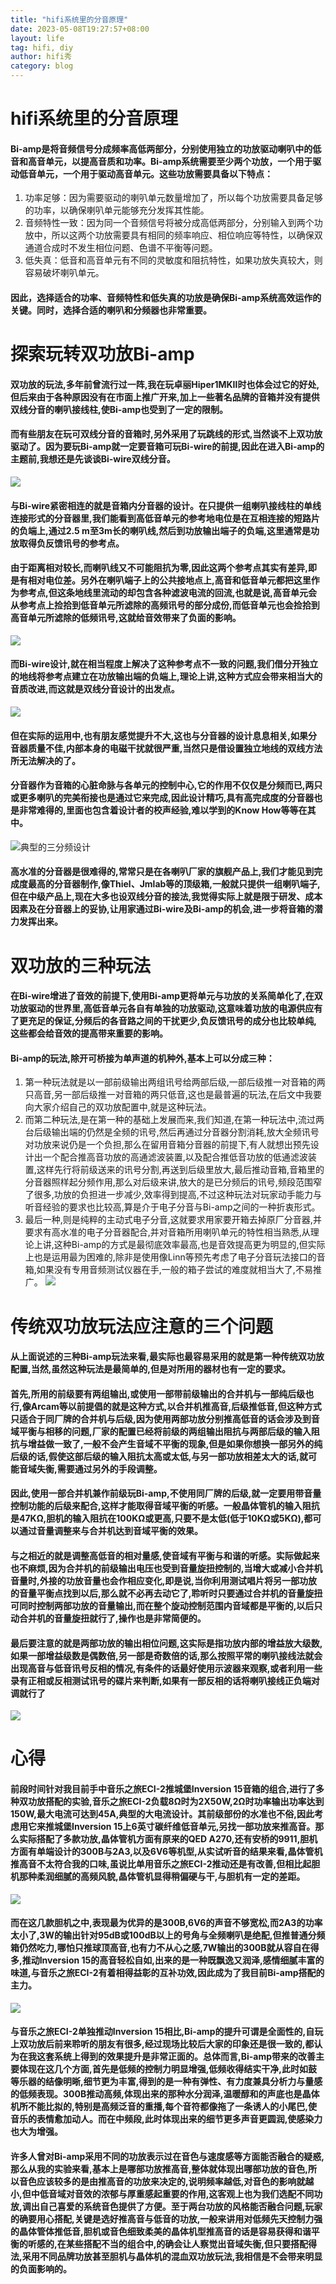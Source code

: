 ```yaml
---
title: "hifi系统里的分音原理"
date: 2023-05-08T19:27:57+08:00
layout: life
tag: hifi, diy
author: hifi秀
category: blog
---
```

# hifi系统里的分音原理

#### Bi-amp是将音频信号分成频率高低两部分，分别使用独立的功放驱动喇叭中的低音和高音单元，以提高音质和功率。Bi-amp系统需要至少两个功放，一个用于驱动低音单元，一个用于驱动高音单元。这些功放需要具备以下特点：

1. 功率足够：因为需要驱动的喇叭单元数量增加了，所以每个功放需要具备足够的功率，以确保喇叭单元能够充分发挥其性能。
2. 音频特性一致：因为同一个音频信号将被分成高低两部分，分别输入到两个功放中，所以这两个功放需要具有相同的频率响应、相位响应等特性，以确保双通道合成时不发生相位问题、色谱不平衡等问题。
3. 低失真：低音和高音单元有不同的灵敏度和阻抗特性，如果功放失真较大，则容易破坏喇叭单元。

#### 因此，选择适合的功率、音频特性和低失真的功放是确保Bi-amp系统高效运作的关键。同时，选择合适的喇叭和分频器也非常重要。

# 探索玩转双功放Bi-amp

#### 双功放的玩法,多年前曾流行过一阵,我在玩卓丽Hiper1MKⅡ时也体会过它的好处,但后来由于各种原因没有在市面上推广开来,加上一些著名品牌的音箱并没有提供双线分音的喇叭接线柱,使Bi-amp也受到了一定的限制。

#### 而有些朋友在玩可双线分音的音箱时,另外采用了玩跳线的形式,当然谈不上双功放驱动了。因为要玩Bi-amp就一定要音箱可玩Bi-wire的前提,因此在进入Bi-amp的主题前,我想还是先谈谈Bi-wire双线分音。
![](https://raw.githubusercontent.com/davidwww523/photo/master/202305081940455.png)
#### 与Bi-wire紧密相连的就是音箱内分音器的设计。在只提供一组喇叭接线柱的单线连接形式的分音器里,我们能看到高低音单元的参考地电位是在互相连接的短路片的负端上,通过2.5 m至3m长的喇叭线,然后到功放输出端子的负端,这里通常是功放取得负反馈讯号的参考点。

#### 由于距离相对较长,而喇叭线又不可能阻抗为零,因此这两个参考点其实有差异,即是有相对电位差。另外在喇叭端子上的公共接地点上,高音和低音单元都把这里作为参考点,但这条地线里流动的却包含各种滤波电流的回流,也就是说,高音单元会从参考点上捡拾到低音单元所滤除的高频讯号的部分成份,而低音单元也会捡拾到高音单元所滤除的低频讯号,这就给音效带来了负面的影响。
![](https://raw.githubusercontent.com/davidwww523/photo/master/202305081943721.png)
#### 而Bi-wire设计,就在相当程度上解决了这种参考点不一致的问题,我们借分开独立的地线将参考点建立在功放输出端的负端上,理论上讲,这种方式应会带来相当大的音质改进,而这就是双线分音设计的出发点。
![](https://raw.githubusercontent.com/davidwww523/photo/master/202305081947876.png)
#### 但在实际的运用中,也有朋友感觉提升不大,这也与分音器的设计息息相关,如果分音器质量不佳,内部本身的电磁干扰就很严重,当然只是借设置独立地线的双线方法所无法解决的了。
#### 分音器作为音箱的心脏命脉与各单元的控制中心,它的作用不仅仅是分频而已,两只或更多喇叭的完美衔接也是通过它来完成,因此设计精巧,具有高完成度的分音器也是非常难得的,里面也包含着设计者的校声经验,难以学到的Know How等等在其中。
![典型的三分频设计](https://raw.githubusercontent.com/davidwww523/photo/master/202305081951081.png)
#### 高水准的分音器是很难得的,常常只是在各喇叭厂家的旗舰产品上,我们才能见到完成度最高的分音器制作,像Thiel、Jmlab等的顶级箱,一般就只提供一组喇叭端子,但在中级产品上,现在大多也设双线分音的接法,我觉得实际上就是限于研发、成本因素及在分音器上的妥协,让用家通过Bi-wire及Bi-amp的机会,进一步将音箱的潜力发挥出来。

# 双功放的三种玩法

#### 在Bi-wire增进了音效的前提下,使用Bi-amp更将单元与功放的关系简单化了,在双功放驱动的世界里,高低音单元各自有单独的功放驱动,这意味着功放的电源供应有了更充足的保证,分频后的各音路之间的干扰更少,负反馈讯号的成分也比较单纯,这些都会给音效的提高带来重要的影响。

#### Bi-amp的玩法,除开可桥接为单声道的机种外,基本上可以分成三种：
1. 第一种玩法就是以一部前级输出两组讯号给两部后级,一部后级推一对音箱的两只高音,另一部后级推一对音箱的两只低音,这也是最普遍的玩法,在后文中我要向大家介绍自己的双功放配置中,就是这种玩法。
2. 而第二种玩法,是在第一种的基础上发展而来,我们知道,在第一种玩法中,流过两台后级输出端的仍然是全频的讯号,然后再通过分音器分割消耗,放大全频讯号对功放来说仍是一个负担,那么在留用音箱分音器的前提下,有人就想出预先设计出一个配合推高音功放的高通滤波装置,以及配合推低音功放的低通滤波装置,这样先行将前级送来的讯号分割,再送到后级里放大,最后推动音箱,音箱里的分音器照样起分频作用,那么对后级来讲,放大的是已分频后的讯号,频段范围窄了很多,功放的负担进一步减少,效率得到提高,不过这种玩法对玩家动手能力与听音经验的要求也比较高,算是介于电子分音与Bi-amp之间的一种折衷形式。
3. 最后一种,则是纯粹的主动式电子分音,这就要求用家要开箱去掉原厂分音器,并要求有高水准的电子分音器配合,并对音箱所用喇叭单元的特性相当熟悉,从理论上讲,这种Bi-amp的方式是最彻底效率最高,也是音效提高更为明显的,但实际上也是运用最为困难的,除非是使用像Linn等预先考虑了电子分音玩法接口的音箱,如果没有专用音频测试仪器在手,一般的箱子尝试的难度就相当大了,不易推广。
![](https://raw.githubusercontent.com/davidwww523/photo/master/202305081957052.png)

# 传统双功放玩法应注意的三个问题

#### 从上面说述的三种Bi-amp玩法来看,最实际也最容易采用的就是第一种传统双功放配置,当然,虽然这种玩法是最简单的,但是对所用的器材也有一定的要求。

#### 首先,所用的前级要有两组输出,或使用一部带前级输出的合并机与一部纯后级也行,像Arcam等以前提倡的就是这种方式,以合并机推高音,后级推低音,但这种方式只适合于同厂牌的合并机与后级,因为使用两部功放分别推高低音的话会涉及到音域平衡与相移的问题,厂家的配置已经将前级的两组输出阻抗与两部后级的输入阻抗与增益做一致了,一般不会产生音域不平衡的现象,但是如果你想换一部另外的纯后级的话,假使这部后级的输入阻抗太高或太低,与另一部功放相差太大的话,就可能音域失衡,需要通过另外的手段调整。

#### 因此,使用一部合并机兼作前级玩Bi-amp,不使用同厂牌的后级,就一定要用带音量控制功能的后级来配合,这样才能取得音域平衡的听感。一般晶体管机的输入阻抗是47KΩ,胆机的输入阻抗在100KΩ或更高,只要不是太低(低于10KΩ或5KΩ),都可以通过音量调整来与合并机达到音域平衡的效果。

#### 与之相近的就是调整高低音的相对量感,使音域有平衡与和谐的听感。实际做起来也不麻烦,因为合并机的前级输出电压也受到音量旋扭控制的,当增大或减小合并机音量时,外接的功放音量也会作相应变化,即是说,当你利用测试唱片将另一部功放的音量平衡点找到以后,那么就不必再去动它了,聆听时只要通过合并机的音量旋扭可同时控制两部功放的音量输出,而在整个旋动控制范围内音域都是平衡的,以后只动合并机的音量旋扭就行了,操作也是非常简便的。

#### 最后要注意的就是两部功放的输出相位问题,这实际是指功放内部的增益放大级数,如果一部增益级数是偶数倍,另一部是奇数倍的话,那么按照平常的喇叭接线法就会出现高音与低音讯号反相的情况,有条件的话最好使用示波器来观察,或者利用一些录有正相或反相测试讯号的碟片来判断,如果有一部反相的话将喇叭接线正负端对调就行了
![](https://raw.githubusercontent.com/davidwww523/photo/master/202305082003428.png)
# 心得

#### 前段时间针对我目前手中音乐之旅ECI-2推城堡Inversion 15音箱的组合,进行了多种双功放搭配的实验,音乐之旅ECI-2负载8Ω时为2X50W,2Ω时功率输出功率达到150W,最大电流可达到45A,典型的大电流设计。其前级部份的水准也不俗,因此考虑用它来推城堡Inversion 15上6英寸碳纤维低音单元,另找一部功放来推高音。那么实际搭配了多款功放,晶体管机方面有原来的QED A270,还有安桥的9911,胆机方面有单端设计的300B与2A3,以及6V6等机型,从实试听音的结果来看,晶体管机推高音不太符合我的口味,虽说比单用音乐之旅ECI-2推动还是有改善,但相比起胆机那种柔润细腻的高频风貌,晶体管机显得稍偏硬与干,与胆机有一定的差距。
![](https://raw.githubusercontent.com/davidwww523/photo/master/202305082007440.png)

#### 而在这几款胆机之中,表现最为优异的是300B,6V6的声音不够宽松,而2A3的功率太小了,3W的输出针对95dB或100dB以上的号角与全频喇叭是绝配,但推普通分频箱仍然吃力,哪怕只推球顶高音,也有力不从心之感,7W输出的300B就从容自在得多,推动Inversion 15的高音轻松自如,出来的是一种既飘逸又润泽,感情细腻丰富的味道,与音乐之旅ECI-2有着相得益彰的互补功效,因此成为了我目前Bi-amp搭配的主力。
![](https://raw.githubusercontent.com/davidwww523/photo/master/202305082011610.png)
#### 与音乐之旅ECI-2单独推动Inversion 15相比,Bi-amp的提升可谓是全面性的,自玩上双功放后前来聆听的朋友有很多,经过现场比较后大家的印象还是很一致的,都认为在我这套系统上得到的效果提升是非常正面的。总体而言,Bi-amp带来的改善主要体现在这几个方面,首先是低频的控制力明显增强,低频收得结实干净,此时如鼓等乐器的结像明晰,细节更为丰富,得到的是一种有弹性、有力度兼具分析力与量感的低频表现。300B推动高频,体现出来的那种水分润泽,温暖醇和的声底也是晶体机所不能比拟的,特别是高频泛音的重播,每个音符都像拖了一条诱人的小尾巴,使音乐的表情愈加动人。而在中频段,此时体现出来的细节更多声音更圆润,使感染力也大为增强。

#### 许多人曾对Bi-amp采用不同的功放表示过在音色与速度感等方面能否融合的疑惑,那么从我的实验来看,基本上是哪部功放推高音,整体就体现出哪部功放的音色,所以音色应该较多的是由推高音的功放来决定的,说明频率越低,对音色的影响就越小,但中低音域对音效的浓郁与厚重感起重要的作用,这客观上也为我们选配不同功放,调出自己喜爱的系统音色提供了方便。至于两台功放的风格能否融合问题,玩家的确要用心搭配,关键是选好推高音与低音的功放,一般来讲用对低频先天控制力强的晶体管体推低音,胆机或音色细致柔美的晶体机型推高音的话是容易获得和谐平衡的听感的,在某些搭配不当的组合中,的确会让人察觉出音域失衡,但只要搭配得法,采用不同品牌功放甚至胆机与晶体机的混血双功放玩法,我相信是不会带来明显的负面影响的。